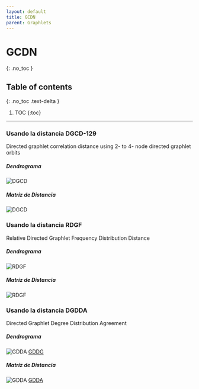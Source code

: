 ```yaml
---
layout: default
title: GCDN
parent: Graphlets
---
```


# GCDN
{: .no_toc }

## Table of contents
{: .no_toc .text-delta }

1. TOC
{:toc}

---

### Usando la distancia DGCD-129
 Directed graphlet correlation distance using 2- to 4- node directed graphlet orbits 
##### Dendrograma
![DGCD](https://raw.githubusercontent.com/roicort/TesisGraphlets/master/graphlets-directed/GCDN/results/DGCD-129_dendrogram.svg)
##### Matriz de Distancia
![DGCD](https://raw.githubusercontent.com/roicort/TesisGraphlets/master/graphlets-directed/GCDN/results/DGCD-129.png)

### Usando la distancia RDGF
Relative Directed Graphlet Frequency Distribution Distance 
##### Dendrograma
![RDGF](https://raw.githubusercontent.com/roicort/TesisGraphlets/master/graphlets-directed/GCDN/results/RDGF_dendrogram.svg)
##### Matriz de Distancia
![RDGF](https://raw.githubusercontent.com/roicort/TesisGraphlets/master/graphlets-directed/GCDN/results/RDGF.png)

### Usando la distancia DGDDA
Directed Graphlet Degree Distribution Agreement 
##### Dendrograma
![GDDA](https://raw.githubusercontent.com/roicort/TesisGraphlets/master/graphlets-directed/GCDN/results/gdda_dendrogram.svg)
[GDDG](https://raw.githubusercontent.com/roicort/TesisGraphlets/master/graphlets-directed/GCDN/results/gddg_dendrogram.svg)
##### Matriz de Distancia
![GDDA](https://raw.githubusercontent.com/roicort/TesisGraphlets/master/graphlets-directed/GCDN/results/GDDA.png)
[GDDA](https://raw.githubusercontent.com/roicort/TesisGraphlets/master/graphlets-directed/GCDN/results/GDDG.png)
